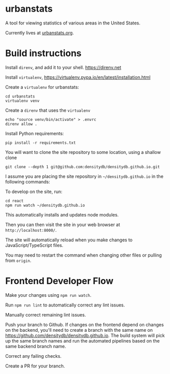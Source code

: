 # urbanstats

A tool for viewing statistics of various areas in the United States.

Currently lives at [urbanstats.org](https://urbanstats.org/).

# Build instructions

Install `direnv`, and add it to your shell. https://direnv.net

Install `virtualenv`, https://virtualenv.pypa.io/en/latest/installation.html

Create a `virtualenv` for urbanstats:

```
cd urbanstats
virtualenv venv
```

Create a `direnv` that uses the `virtualenv`

```
echo "source venv/bin/activate" > .envrc
direnv allow .
```

Install Python requirements:

```
pip install -r requirements.txt
```

You will want to clone the site repository to some location, using a shallow clone

```
git clone --depth 1 git@github.com:densitydb/densitydb.github.io.git
```

I assume you are placing the site repository in `~/densitydb.github.io` in the following commands:

To develop on the site, run:

```
cd react
npm run watch ~/densitydb.github.io
```

This automatically installs and updates node modules.

Then you can then visit the site in your web browser at `http://localhost:8000/`.

The site will automatically reload when you make changes to JavaScript/TypeScript files.

You may need to restart the command when changing other files or pulling from `origin`.

# Frontend Developer Flow

Make your changes using `npm run watch`.

Run `npm run lint` to automatically correct any lint issues.

Manually correct remaining lint issues.

Push your branch to Github. If changes on the frontend depend on changes on the backend, you'll need to create a branch with the same name on https://github.com/densitydb/densitydb.github.io. The build system will pick up the same branch names and run the automated pipelines based on the same backend branch name.

Correct any failing checks.

Create a PR for your branch.
